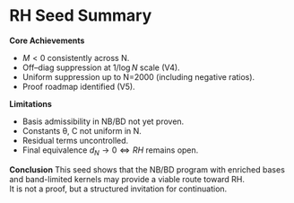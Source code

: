 # RH Seed Summary

**Core Achievements**
- $M<0$ consistently across N.
- Off–diag suppression at $1/\log N$ scale (V4).
- Uniform suppression up to N=2000 (including negative ratios).
- Proof roadmap identified (V5).

**Limitations**
- Basis admissibility in NB/BD not yet proven.
- Constants θ, C not uniform in N.
- Residual terms uncontrolled.
- Final equivalence $d_N \to 0 \iff RH$ remains open.

**Conclusion**
This seed shows that the NB/BD program with enriched bases and band-limited kernels may provide a viable route toward RH.  
It is not a proof, but a structured invitation for continuation.
